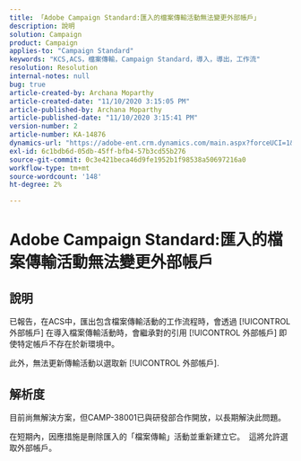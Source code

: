 ```yaml
---
title: 「Adobe Campaign Standard:匯入的檔案傳輸活動無法變更外部帳戶」
description: 說明
solution: Campaign
product: Campaign
applies-to: "Campaign Standard"
keywords: "KCS,ACS，檔案傳輸，Campaign Standard，導入，導出，工作流"
resolution: Resolution
internal-notes: null
bug: true
article-created-by: Archana Moparthy
article-created-date: "11/10/2020 3:15:05 PM"
article-published-by: Archana Moparthy
article-published-date: "11/10/2020 3:15:41 PM"
version-number: 2
article-number: KA-14876
dynamics-url: "https://adobe-ent.crm.dynamics.com/main.aspx?forceUCI=1&pagetype=entityrecord&etn=knowledgearticle&id=08eeef7c-6723-eb11-a813-00224809820c"
exl-id: 6c1bdb6d-05db-45ff-bfb4-57b3cd55b276
source-git-commit: 0c3e421beca46d9fe1952b1f98538a50697216a0
workflow-type: tm+mt
source-wordcount: '148'
ht-degree: 2%

---
```


# Adobe Campaign Standard:匯入的檔案傳輸活動無法變更外部帳戶

## 說明

已報告，在ACS中，匯出包含檔案傳輸活動的工作流程時，會透過 [!UICONTROL 外部帳戶] 在導入檔案傳輸活動時，會繼承對的引用 [!UICONTROL 外部帳戶] 即使特定帳戶不存在於新環境中。

此外，無法更新傳輸活動以選取新 [!UICONTROL 外部帳戶].

## 解析度

目前尚無解決方案，但CAMP-38001已與研發部合作開放，以長期解決此問題。

在短期內，因應措施是刪除匯入的「檔案傳輸」活動並重新建立它。  這將允許選取外部帳戶。
